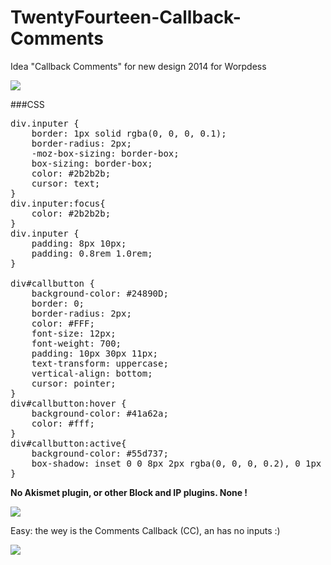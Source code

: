 TwentyFourteen-Callback-Comments
================================

Idea "Callback Comments" for new design 2014 for Worpdess

<img src="https://raw.github.com/McCouman/TwentyFourteen-Callback-Comments/master/twentyfourteen/screenshot.png">

###CSS
<pre>
div.inputer {
	border: 1px solid rgba(0, 0, 0, 0.1);
	border-radius: 2px;
	-moz-box-sizing: border-box;
	box-sizing: border-box;
	color: #2b2b2b;
	cursor: text;
}
div.inputer:focus{
	color: #2b2b2b;
}
div.inputer {
	padding: 8px 10px;
	padding: 0.8rem 1.0rem;
}

div#callbutton {
	background-color: #24890D;
	border: 0;
	border-radius: 2px;
	color: #FFF;
	font-size: 12px;
	font-weight: 700;
	padding: 10px 30px 11px;
	text-transform: uppercase;
	vertical-align: bottom;
	cursor: pointer;
}
div#callbutton:hover {
	background-color: #41a62a;
	color: #fff;
}
div#callbutton:active{
	background-color: #55d737;
	box-shadow: inset 0 0 8px 2px rgba(0, 0, 0, 0.2), 0 1px 0 0 rgba(0, 0, 0, 0.2);
}
</pre>
<b>No Akismet plugin, or other Block and IP plugins. None !</b>

<img src="https://raw.github.com/McCouman/TwentyFourteen-Callback-Comments/master/twentyfourteen/ni.png">

Easy: the wey is the Comments Callback (CC), an has no inputs :)

<img src="https://raw.github.com/McCouman/TwentyFourteen-Callback-Comments/master/twentyfourteen/i.png">
